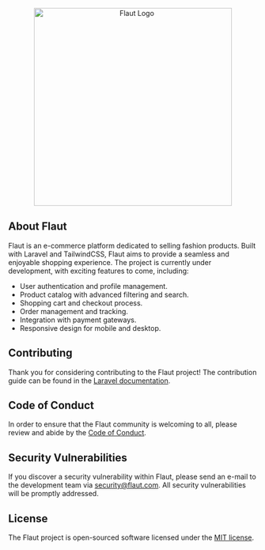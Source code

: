 <p align="center"><a href="https://laravel.com" target="_blank"><img src="assets/images/brand.png" width="400" alt="Flaut Logo"></a></p>

## About Flaut

Flaut is an e-commerce platform dedicated to selling fashion products. Built with Laravel and TailwindCSS, Flaut aims to provide a seamless and enjoyable shopping experience. The project is currently under development, with exciting features to come, including:

- User authentication and profile management.
- Product catalog with advanced filtering and search.
- Shopping cart and checkout process.
- Order management and tracking.
- Integration with payment gateways.
- Responsive design for mobile and desktop.

## Contributing

Thank you for considering contributing to the Flaut project! The contribution guide can be found in the [Laravel documentation](https://laravel.com/docs/contributions).

## Code of Conduct

In order to ensure that the Flaut community is welcoming to all, please review and abide by the [Code of Conduct](https://laravel.com/docs/contributions#code-of-conduct).

## Security Vulnerabilities

If you discover a security vulnerability within Flaut, please send an e-mail to the development team via [security@flaut.com](mailto:security@flaut.com). All security vulnerabilities will be promptly addressed.

## License

The Flaut project is open-sourced software licensed under the [MIT license](https://opensource.org/licenses/MIT).
